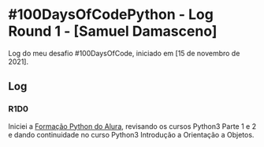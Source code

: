 # #100DaysOfCodePython - Log Round 1 - [Samuel Damasceno]

Log do meu desafio #100DaysOfCode, iniciado em [15 de novembro de 2021].

## Log

### R1D0

Iniciei a [Formação Python do Alura](https://cursos.alura.com.br/formacao-Python-linguagem), revisando os cursos Python3 Parte 1 e 2 e dando continuidade no curso Python3 Introdução a Orientação a Objetos.
